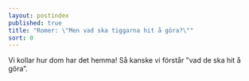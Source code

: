 ```yaml
---
layout: postindex
published: true
title: "Romer: \"Men vad ska tiggarna hit å göra?\""
sort: 0
---
```



Vi kollar hur dom har det hemma! Så kanske vi förstår ”vad de ska hit å göra”.
